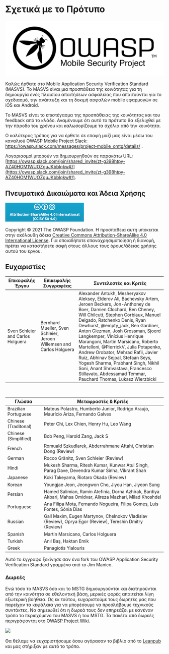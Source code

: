 # Σχετικά με το Πρότυπο

![OWASP Logo](images/OWASP_logo.png)

Καλώς ήρθατε στο Μοbile Application Security Verification Standard (MASVS). Το MASVS είναι μια προσπάθεια της κοινότητας για τη δημιουργία ενός πλαισίου απαιτήσεων ασφαλείας που απαιτούνται για το σχεδιασμό, την ανάπτυξη και τη δοκιμή ασφαλών mobile εφαρμογών σε iOS και Android.

Το MASVS είναι το επιστέγασμα της προσπάθειας της κοινότητας και του feedback από το κλάδο. Αναμένουμε ότι αυτό το πρότυπο θα εξελιχθεί με την πάροδο του χρόνου και καλωσορίζουμε τα σχόλια από την κοινότητα.

Ο καλύτερος τρόπος για να έρθετε σε επαφή μαζί μας είναι μέσω του καναλιού OWASP Mobile Project Slack: <https://owasp.slack.com/messages/project-mobile_omtg/details/> .

Λογαριασμοί μπορούν να δημιουργηθούν σε παρακάτω URL: [https://owasp.slack.com/join/shared_invite/zt-g398htpy-AZ40HOM1WUOZguJKbblqkw#/](https://owasp.slack.com/join/shared_invite/zt-g398htpy-AZ40HOM1WUOZguJKbblqkw#/).

## Πνευματικά Δικαιώματα και Άδεια Χρήσης

[![Creative Commons License](images/CC-license.png)](https://creativecommons.org/licenses/by-sa/4.0/)

Copyright © 2021 The OWASP Foundation. Η προσπάθεια αυτή υπόκειται στην ακόλουθη άδεια [Creative Commons Attribution-ShareAlike 4.0 International License](https://creativecommons.org/licenses/by-sa/4.0/). Για οποιαδήποτε επαναχρησιμοποίηση ή διανομή, πρέπει να καταστήσετε σαφή στους άλλους τους όρους/άδειας χρήσης αυτού του έργου.

<!-- \pagebreak -->

## Ευχαριστίες

| Επικεφαλής Έργου | Επικεφαλής Συγγραφέας | Συντελεστές και Κριτές
| ------- | --- | ----------------- |
| Sven Schleier and Carlos Holguera | Bernhard Mueller, Sven Schleier, Jeroen Willemsen and Carlos Holguera | Alexander Antukh, Mesheryakov Aleksey, Elderov Ali, Bachevsky Artem, Jeroen Beckers, Jon-Anthoney de Boer, Damien Clochard, Ben Cheney, Will Chilcutt, Stephen Corbiaux, Manuel Delgado, Ratchenko Denis, Ryan Dewhurst, @empty_jack, Ben Gardiner, Anton Glezman, Josh Grossman, Sjoerd Langkemper, Vinícius Henrique Marangoni, Martin Marsicano, Roberto Martelloni, @PierrickV, Julia Potapenko, Andrew Orobator, Mehrad Rafii, Javier Ruiz, Abhinav Sejpal, Stefaan Seys, Yogesh Sharma, Prabhant Singh, Nikhil Soni, Anant Shrivastava, Francesco Stillavato, Abdessamad Temmar, Pauchard Thomas, Lukasz Wierzbicki |

<br/>

| Γλώσσα | Μεταφραστές & Κριτές |
| --------------- | ------------------------------------------------------------ |
| Brazilian Portuguese | Mateus Polastro, Humberto Junior, Rodrigo Araujo, Maurício Ariza, Fernando Galves |
| Chinese (Traditonal) | Peter Chi, Lex Chien, Henry Hu, Leo Wang |
| Chinese (Simplified) | Bob Peng, Harold Zang, Jack S |
| French | Romuald Szkudlarek, Abderrahmane Aftahi, Christian Dong (Review) |
| German | Rocco Gränitz, Sven Schleier (Review) |
| Hindi | Mukesh Sharma, Ritesh Kumar, Kunwar Atul Singh, Parag Dave, Devendra Kumar Sinha, Vikrant Shah |
| Japanese | Koki Takeyama, Riotaro Okada (Review) |
| Korean | Youngjae Jeon, Jeongwon Cho, Jiyou Han, Jiyeon Sung |
| Persian | Hamed Salimian, Ramin Atefinia, Dorna Azhirak, Bardiya Akbari, Mahsa Omidvar, Alireza Mazhari, Milad Khoshdel |
| Portuguese | Ana Filipa Mota, Fernando Nogueira, Filipa Gomes, Luis Fontes, Sónia Dias|
| Russian | Gall Maxim, Eugen Martynov, Chelnokov Vladislav (Review), Oprya Egor (Review), Tereshin Dmitry (Review) |
| Spanish | Martin Marsicano, Carlos Holguera |
| Turkish | Anıl Baş, Haktan Emik |
| Greek | Panagiotis Yialouris |

Αυτό το έγγραφο ξεκίνησε σαν ένα fork του OWASP Application Security Verification Standard γραμμένο από το Jim Manico.

### Δωρεές

Ενώ τόσο το MASVS όσο και το MSTG δημιουργούνται και διατηρούνται από την κοινότητα σε εθελοντική βάση, μερικές φορές απαιτείται λίγη εξωτερική βοήθεια. Ως εκ τούτου, ευχαριστούμε τους δωρητές μας που παρείχαν τα κεφάλαια για να μπορέσουμε να προσλάβουμε τεχνικούς συντάκτες. Να σημειωθεί ότι η δωρεά τους δεν επηρεάζει με κανέναν τρόπο το περιεχόμενο του MASVS ή του MSTG. Τα πακέτα από δωρεές περιγράφονται στο [OWASP Project Wiki](https://www.owasp.org/index.php/OWASP_Mobile_Security_Testing_Guide#tab=Sponsorship_Packages "OWASP Mobile Security Testing Guide Donation Packages").

<img src="https://raw.githubusercontent.com/OWASP/owasp-mastg/master/Document/Images/Donators/donators.png"/>

Θα θέλαμε να ευχαριστήσουμε όσου αγόρασαν το βιβλίο από το [Leanpub](https://leanpub.com/mobile-security-testing-guide) και μας στήριξαν με αυτό το τρόπο.
